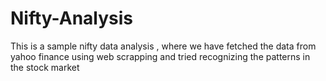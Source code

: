 # Nifty-Analysis
This is a sample nifty data analysis , where we have fetched the data from yahoo finance using web scrapping and tried recognizing the patterns in the stock market
